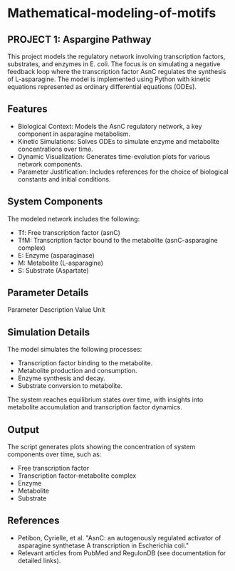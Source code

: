 # **Mathematical-modeling-of-motifs**

## **PROJECT 1: Aspargine Pathway**

This project models the regulatory network involving transcription factors, substrates, and enzymes in E. coli. The focus is on simulating a negative feedback loop where the transcription factor AsnC regulates the synthesis of L-asparagine. The model is implemented using Python with kinetic equations represented as ordinary differential equations (ODEs).

## **Features**
- Biological Context: Models the AsnC regulatory network, a key component in asparagine metabolism.
- Kinetic Simulations: Solves ODEs to simulate enzyme and metabolite concentrations over time.
- Dynamic Visualization: Generates time-evolution plots for various network components.
- Parameter Justification: Includes references for the choice of biological constants and initial conditions.

## **System Components**
The modeled network includes the following:

- Tf: Free transcription factor (asnC)
- TfM: Transcription factor bound to the metabolite (asnC-asparagine complex)
- E: Enzyme (asparaginase)
- M: Metabolite (L-asparagine)
- S: Substrate (Aspartate)

## **Parameter Details**
Parameter	Description	Value	Unit

## **Simulation Details**
The model simulates the following processes:

- Transcription factor binding to the metabolite.
- Metabolite production and consumption.
- Enzyme synthesis and decay.
- Substrate conversion to metabolite.

The system reaches equilibrium states over time, with insights into metabolite accumulation and transcription factor dynamics.

## **Output**
The script generates plots showing the concentration of system components over time, such as:

- Free transcription factor
- Transcription factor-metabolite complex
- Enzyme
- Metabolite
- Substrate

## **References**
- Petibon, Cyrielle, et al. "AsnC: an autogenously regulated activator of asparagine synthetase A transcription in Escherichia coli."
- Relevant articles from PubMed and RegulonDB (see documentation for detailed links).
